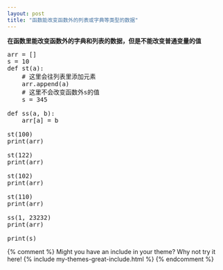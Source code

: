 ```yaml
---
layout: post
title: "函数能改变函数外的列表或字典等类型的数据"
---
```


**在函数里能改变函数外的字典和列表的数据，但是不能改变普通变量的值**

<pre>
arr = []
s = 10
def st(a):
    # 这里会往列表里添加元素
    arr.append(a)
    # 这里不会改变函数外s的值
    s = 345

def ss(a, b):
    arr[a] = b

st(100)
print(arr)

st(122)
print(arr)

st(102)
print(arr)

st(110)
print(arr)

ss(1, 23232)
print(arr)

print(s)
</pre>
{% comment %}
Might you have an include in your theme? Why not try it here!
{% include my-themes-great-include.html %}
{% endcomment %}

